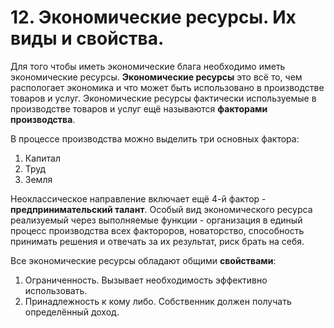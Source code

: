 # 12. Экономические ресурсы. Их виды и свойства.

Для того чтобы иметь экономические блага необходимо иметь экономические ресурсы. **Экономические ресурсы** это всё то, чем распологает экономика и что может быть использовано в производстве товаров и услуг. Экономические ресурсы фактически используемые в производстве товаров и услуг ещё называются **факторами производства**.

В процессе производства можно выделить три основных фактора:

1. Капитал
2. Труд
3. Земля

Неоклассическое направление включает ещё 4-й фактор - **предпринимательский талант**. Особый вид экономического ресурса реализуемый через выполняемые функции - организация в единый процесс производства всех фактороров, новаторство, способность принимать решения и отвечать за их результат, риск брать на себя.

Все экономические ресурсы обладают общими **свойствами**:

1. Ограниченность. Вызывает необходимость эффективно использовать. 
2. Принадлежность к кому либо. Собственник должен получать определённый доход. 
